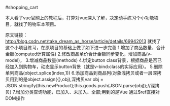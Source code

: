 #shopping_cart

本人看了vue官网上的教程后，打算对vue深入了解，决定动手练习个小功能项目，就找了购物车本项目。

原文链接：http://blog.csdn.net/take_dream_as_horse/article/details/69942013 就找了这个小项目练习，在原项目的基础上做了如下进一步完善 1.增加了商品数量，合计金额(computed计算属性) 2.修改商品单价合计金额同步变化，增加商品(v-model)， 3.增减商品数量(methods) 4.绑定button class背景，根据商品是否已经加入到购物车，动态显示button背景（就是v-bind:class的实际应用）。 5.删除单列商品(object.splice(index,1)) 6.添加商品到商品列(对象浅拷贝或者一层深拷贝用到的是object.assign({},obj),深拷贝var obj = JSON.stringify(this.newProduct);this.goods.push(JSON.parse(obj));//深拷贝) 7.增加分类查询功能，已加入、未加入、全部;用到的是Vue 通过$ref直接对DOM操作
